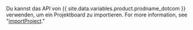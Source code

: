 Du kannst das API von {{ site.data.variables.product.prodname_dotcom }} verwenden, um ein Projektboard zu importieren. For more information, see "[importProject](/v4/mutation/importproject/)."
